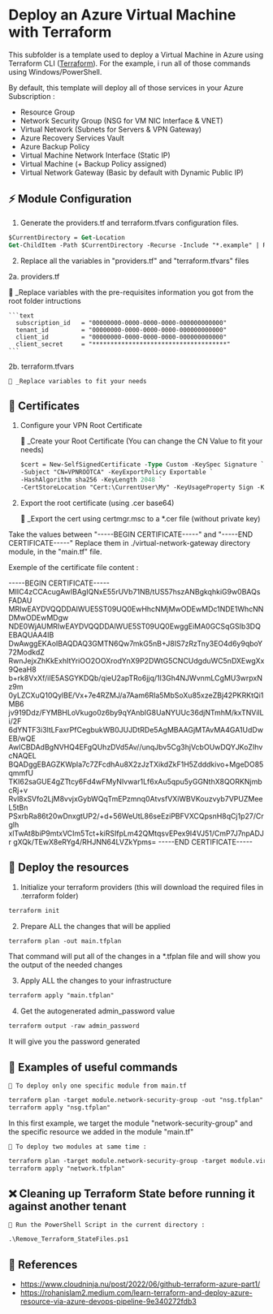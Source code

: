 # Deploy an Azure Virtual Machine with Terraform

This subfolder is a template used to deploy a Virtual Machine in Azure using Terraform CLI ([Terraform](https://developer.hashicorp.com/terraform/downloads)). For the example, i run all of those commands using Windows/PowerShell.

By default, this template will deploy all of those services in your Azure Subscription :

- Resource Group
- Network Security Group (NSG for VM NIC Interface & VNET)
- Virtual Network (Subnets for Servers & VPN Gateway)
- Azure Recovery Services Vault
- Azure Backup Policy
- Virtual Machine Network Interface (Static IP)
- Virtual Machine (+ Backup Policy assigned)
- Virtual Network Gateway (Basic by default with Dynamic Public IP)


## ⚡ Module Configuration

1. Generate the providers.tf and terraform.tfvars configuration files.

```ps
$CurrentDirectory = Get-Location
Get-ChildItem -Path $CurrentDirectory -Recurse -Include "*.example" | Rename-Item -NewName { $_.Name -replace ".example","" }
```

2. Replace all the variables in "providers.tf" and "terraform.tfvars" files

  2a. providers.tf

  📍 _Replace variables with the pre-requisites information you got from the root folder intructions

    ```text
      subscription_id   = "00000000-0000-0000-0000-000000000000"
      tenant_id         = "00000000-0000-0000-0000-000000000000"
      client_id         = "00000000-0000-0000-0000-000000000000"
      client_secret     = "*************************************"
    ```

  2b. terraform.tfvars

    📍 _Replace variables to fit your needs

## 📜 Certificates

1. Configure your VPN Root Certificate

    📍 _Create your Root Certificate (You can change the CN Value to fit your needs)

    ```ps
    $cert = New-SelfSignedCertificate -Type Custom -KeySpec Signature `
    -Subject "CN=VPNROOTCA" -KeyExportPolicy Exportable `
    -HashAlgorithm sha256 -KeyLength 2048 `
    -CertStoreLocation "Cert:\CurrentUser\My" -KeyUsageProperty Sign -KeyUsage CertSign -NotAfter (Get-Date).AddYears(20)
    ```

2. Export the root certificate (using .cer base64)

    📍 _Export the cert using certmgr.msc to a *.cer file (without private key)

Take the values between "-----BEGIN CERTIFICATE-----" and "-----END CERTIFICATE-----" 
Replace them in ./virtual-network-gateway directory module, in the "main.tf" file.

Exemple of the certificate file content :

-----BEGIN CERTIFICATE-----
MIIC4zCCAcugAwIBAgIQNxE55rUVb71NB/tUS57hszANBgkqhkiG9w0BAQsFADAU
MRIwEAYDVQQDDAlWUE5ST09UQ0EwHhcNMjMwODEwMDc1NDE1WhcNNDMwODEwMDgw
NDE0WjAUMRIwEAYDVQQDDAlWUE5ST09UQ0EwggEiMA0GCSqGSIb3DQEBAQUAA4IB
DwAwggEKAoIBAQDAQ3GMTN6Qw7mkG5nB+J8IS7zRzTny3EO4d6y9qboY72ModkdZ
RwnJejxZhKkExhItYriOO2OOXrodYnX9P2DWtG5CNCUdgduWC5nDXEwgXx9QeaH8
b+rk8VxXf/iIE5ASGYKDQb/qieU2apTRo6jjq/1l3Gh4NJWvnmLCgMU3wrpxNz9m
0yLZCXuQ10QylBE/Vx+7e4RZMJ/a7Aam6RIa5MbSoXu85xzeZBj42PKRKtQi1MB6
jv919Ddz/FYMBHLoVkugo0z6by9qYAnbIG8UaNYUUc36djNTmhM/kxTNVilLi/2F
6dYNTF3i3ltLFaxrPfCegbukWB0JUJDtRDe5AgMBAAGjMTAvMA4GA1UdDwEB/wQE
AwICBDAdBgNVHQ4EFgQUhzDVd5Av//unqJbv5Cg3hjVcbOUwDQYJKoZIhvcNAQEL
BQADggEBAGZKWpla7c7ZFcdhAu8X2zJzTXikdZkF1H5Zdddkivo+MgeDO85qmmfU
TKI62saGUE4gZTtcy6Fd4wFMyNIvwar1Lf6xAu5qpu5yGGNthX8QORKNjmbcRj+v
Rvl8xSVfo2LjM8vvjxGybWQqTmEPzmnq0AtvsfVXiWBVKouzvyb7VPUZMeeL5tBn
PSxrbRa86t20wDnxgtUP2/+d+56WeUtL86seEziPBFVXCQpsnH8qCj1p27/Crglh
xlTwAt8biP9mtxVCIm5Tct+kiRSIfpLm42QMtqsvEPex9I4VJ51/CmP7J7npADJr
gXQk/TEwX8eRYg4/RHJNN64LVZkYpms=
-----END CERTIFICATE-----

## :rocket: Deploy the resources

1. Initialize your terraform providers (this will download the required files in .terraform folder)

```ps
terraform init
```

2. Prepare ALL the changes that will be applied

```ps
terraform plan -out main.tfplan
```

That command will put all of the changes in a *.tfplan file and will show you the output of the needed changes

3. Apply ALL the changes to your infrastructure

```ps
terraform apply "main.tfplan"
```

4. Get the autogenerated admin_password value

```ps
terraform output -raw admin_password
```

It will give you the password generated

## :green_book: Examples of useful commands

    📍 To deploy only one specific module from main.tf

```ps
terraform plan -target module.network-security-group -out "nsg.tfplan"
terraform apply "nsg.tfplan"
```

In this first example, we target the module "network-security-group" and the specific resource we added in the module "main.tf"

    📍 To deploy two modules at same time :

```ps
terraform plan -target module.network-security-group -target module.virtual-network -out "network.tfplan"
terraform apply "network.tfplan"
```

## :x: Cleaning up Terraform State before running it against another tenant

    📍 Run the PowerShell Script in the current directory :

```ps
.\Remove_Terraform_StateFiles.ps1
```


## :bookmark_tabs: References

- https://www.cloudninja.nu/post/2022/06/github-terraform-azure-part1/
- https://rohanislam2.medium.com/learn-terraform-and-deploy-azure-resource-via-azure-devops-pipeline-9e340272fdb3


